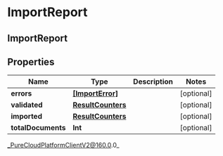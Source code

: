 # ImportReport

## ImportReport

## Properties

|Name | Type | Description | Notes|
|------------ | ------------- | ------------- | -------------|
| **errors** | [**[ImportError]**](ImportError) |  | [optional] |
| **validated** | [**ResultCounters**](ResultCounters) |  | [optional] |
| **imported** | [**ResultCounters**](ResultCounters) |  | [optional] |
| **totalDocuments** | **Int** |  | [optional] |



_PureCloudPlatformClientV2@160.0.0_
